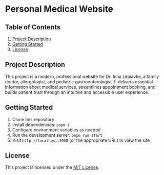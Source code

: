 # Personal Medical Website

## Table of Contents

1. [Project Description](#project-description)
2. [Getting Started](#getting-started)
3. [License](#license)

## Project Description

This project is a modern, professional website for Dr. Inna Lepiavko, a family doctor, allergologist, and pediatric gastroenterologist. It delivers essential information about medical services, streamlines appointment booking, and builds patient trust through an intuitive and accessible user experience.

## Getting Started

1. Clone this repository
2. Install dependencies: `pnpm i`
3. Configure environment variables as needed
4. Run the development server: `pnpm run start`
5. Visit `http://localhost:3000` (or the appropriate URL) to view the site

## License

This project is licensed under the [MIT License](LICENSE).
